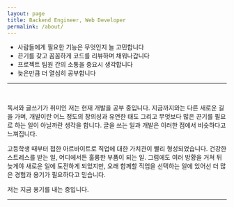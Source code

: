 ```yaml
---
layout: page
title: Backend Engineer, Web Developer 
permalink: /about/
---
```

- 사람들에게 필요한 기능은 무엇인지 늘 고민합니다
- 끈기를 갖고 꼼꼼하게 코드를 리뷰하며 채워나갑니다
- 프로젝트 팀원 간의 소통을 중요시 생각합니다
- 늦은만큼 더 열심히 공부합니다

<hr>
<br/>

독서와 글쓰기가 취미인 저는 현재 개발을 공부 중입니다. 지금까지와는 다른 새로운 길을 가며, 개발이란 어느 정도의 창의성과 유연한 태도 그리고 무엇보다 많은 끈기를 필요로 하는 일이 아닐까란 생각을 합니다. 글을 쓰는 일과 개발은 이러한 점에서 비슷하다고 느껴집니다.

고등학생 때부터 접한 아르바이트로 직업에 대한 가치관이 빨리 형성되었습니다. 건강한 스트레스를 받는 일, 어디에서든 훌륭한 부품이 되는 일. 그럼에도 여러 방황을 거쳐 뒤늦게야 새로운 일에 도전하게 되었지만, 오래 함께할 직업을 선택하는 일에 있어선 더 많은 경험과 용기가 필요하다고 믿습니다.

저는 지금 용기를 내는 중입니다.

<hr>

